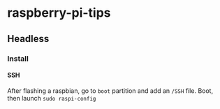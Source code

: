 # raspberry-pi-tips

## Headless
### Install
#### SSH
After flashing a raspbian, go to `boot` partition and add an `/SSH` file. Boot, then launch `sudo raspi-config`
